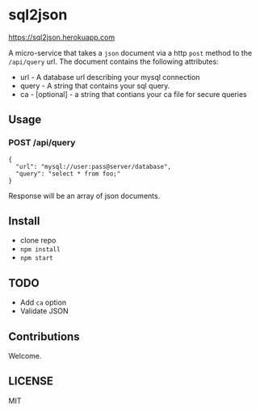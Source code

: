# sql2json 

https://sql2json.herokuapp.com

A micro-service that takes a `json` document via a http `post` method to the `/api/query` url.  The document contains the
following attributes:

* url - A database url describing your mysql connection
* query - A string that contains your sql query.
* ca - [optional] - a string that contians your ca file for secure queries

## Usage

### POST /api/query

```
{
  "url": "mysql://user:pass@server/database",
  "query": "select * from foo;"
}
```


Response will be an array of json documents. 

## Install

* clone repo
* `npm install`
* `npm start`

## TODO

* Add `ca` option
* Validate JSON

## Contributions

Welcome.

## LICENSE

MIT


